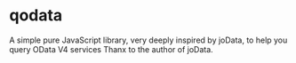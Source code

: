 # qodata
A simple pure JavaScript library, very deeply inspired by joData, to help you query OData V4 services
Thanx to the author of joData.
